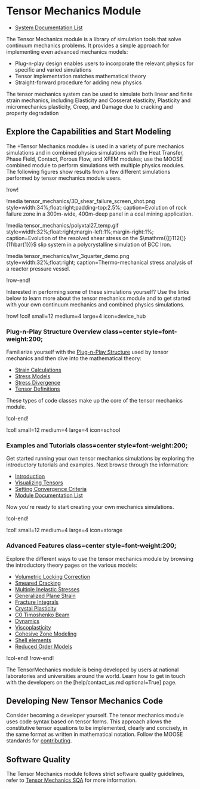 # Tensor Mechanics Module

- [System Documentation List](tensor_mechanics/systems.md)

The Tensor Mechanics module is a library of simulation tools that solve
continuum mechanics problems. It provides a simple approach for implementing
even advanced mechanics models:

- Plug-n-play design enables users to incorporate the relevant physics for specific and varied simulations
- Tensor implementation matches mathematical theory
- Straight-forward procedure for adding new physics

The tensor mechanics system can be used to simulate both linear and finite strain mechanics, including
Elasticity and Cosserat elasticity, Plasticity and micromechanics plasticity, Creep, and
Damage due to cracking and property degradation

## Explore the Capabilities and Start Modeling

The +Tensor Mechanics module+ is used in a variety of pure mechanics simulations
and in combined physics simulations with the Heat Transfer, Phase Field, Contact,
Porous Flow, and XFEM modules; use the MOOSE combined module to perform simulations
with multiple physics modules. The following figures show results from a few
different simulations performed by tensor mechanics module users.

!row!

!media tensor_mechanics/3D_shear_failure_screen_shot.png
       style=width:34%;float:right;padding-top:2.5%;
       caption=Evolution of rock failure zone in a 300m-wide, 400m-deep panel in a coal mining application.

!media tensor_mechanics/polyxtal27_temp.gif
       style=width:32%;float:right;margin-left:1%;margin-right:1%;
       caption=Evolution of the resolved shear stress on the $\mathrm{{[}112{]}(11\bar{1})}$ slip system in a polycrystalline simulation of BCC Iron.

!media tensor_mechanics/lwr_3quarter_demo.png
       style=width:32%;float:right;
       caption=Thermo-mechanical stress analysis of a reactor pressure vessel.

!row-end!


Interested in performing some of these simulations yourself? Use the links below
to learn more about the tensor mechanics module and to get started with your own
continuum mechanics and combined physics simulations.

!row!
!col! small=12 medium=4 large=4 icon=device_hub

### Plug-n-Play Structure Overview class=center style=font-weight:200;

Familiarize yourself with the [Plug-n-Play Structure](tensor_mechanics/plug_n_play.md)
used by tensor mechanics and then dive into the mathematical theory:

- [Strain Calculations](tensor_mechanics/Strains.md)
- [Stress Models](tensor_mechanics/Stresses.md)
- [Stress Divergence](tensor_mechanics/StressDivergence.md)
- [Tensor Definitions](tensor_mechanics/TensorClasses.md)

These types of code classes make up the core of the tensor mechanics module.

!col-end!

!col! small=12 medium=4 large=4 icon=school

### Examples and Tutorials class=center style=font-weight:200;

Get started running your own tensor mechanics simulations by exploring the
introductory tutorials and examples. Next browse through the information:

- [Introduction](tensor_mechanics/tutorials/introduction/index.md)
- [Visualizing Tensors](tensor_mechanics/VisualizingTensors.md)
- [Setting Convergence Criteria](tensor_mechanics/Convergence.md)
- [Module Documentation List](tensor_mechanics/systems.md)

Now you're ready to start creating your own mechanics simulations.

!col-end!

!col! small=12 medium=4 large=4 icon=storage

### Advanced Features class=center style=font-weight:200;

Explore the different ways to use the tensor mechanics module by browsing the
introductory theory pages on the various models:

- [Volumetric Locking Correction](tensor_mechanics/VolumetricLocking.md)
- [Smeared Cracking](/ComputeSmearedCrackingStress.md)
- [Multiple Inelastic Stresses](/ComputeMultipleInelasticStress.md)
- [Generalized Plane Strain](tensor_mechanics/generalized_plane_strain.md)
- [Fracture Integrals](tensor_mechanics/FractureIntegrals.md)
- [Crystal Plasticity](/ComputeMultipleCrystalPlasticityStress.md)
- [C0 Timoshenko Beam](tensor_mechanics/C0TimoshenkoBeam.md)
- [Dynamics](tensor_mechanics/Dynamics.md)
- [Viscoplasticity](/ADViscoplasticityStressUpdate.md)
- [Cohesive Zone Modeling](CohesiveZoneMaster/index.md)
- [Shell elements](tensor_mechanics/ShellElements.md)
- [Reduced Order Models](/LAROMANCE.md)

!col-end!
!row-end!

The TensorMechanics module is being developed by users at national laboratories
and universities around the world. Learn how to get in touch with the developers
on the [help/contact_us.md optional=True] page.

## Developing New Tensor Mechanics Code

Consider becoming a developer yourself.
The tensor mechanics module uses code syntax based on tensor forms. This approach
allows the constitutive tensor equations to be implemented, clearly and concisely,
in the same format as written in mathematical notation.
Follow the MOOSE standards for [contributing](framework/contributing.md).

## Software Quality

The Tensor Mechanics module follows strict software quality guidelines, refer to
[Tensor Mechanics SQA](tensor_mechanics/sqa/index.md) for more information.
